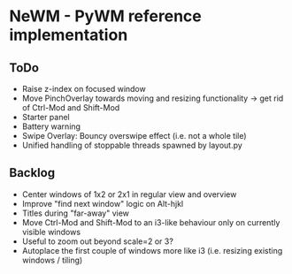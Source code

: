 # NeWM - PyWM reference implementation

## ToDo

- Raise z-index on focused window
- Move PinchOverlay towards moving and resizing functionality -> get rid of Ctrl-Mod and Shift-Mod
- Starter panel
- Battery warning
- Swipe Overlay: Bouncy overswipe effect (i.e. not a whole tile)
- Unified handling of stoppable threads spawned by layout.py

## Backlog

- Center windows of 1x2 or 2x1 in regular view and overview
- Improve "find next window" logic on Alt-hjkl
- Titles during "far-away" view
- Move Ctrl-Mod and Shift-Mod to an i3-like behaviour only on currently visible windows
- Useful to zoom out beyond scale=2 or 3?
- Autoplace the first couple of windows more like i3 (i.e. resizing existing windows / tiling)
